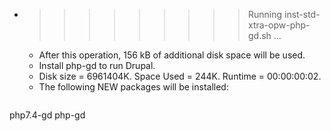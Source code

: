 * >>>>>>>>> Running inst-std-xtra-opw-php-gd.sh ...
  * After this operation, 156 kB of additional disk space will be used.
  * Install php-gd to run Drupal.
  * Disk size = 6961404K. Space Used = 244K. Runtime = 00:00:00:02.
  * The following NEW packages will be installed:
  ```bash
php7.4-gd php-gd
  ```
